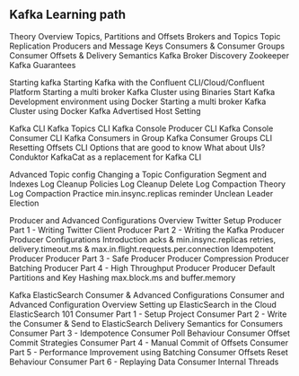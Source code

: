 ## Kafka Learning path 


Theory Overview
        Topics, Partitions and Offsets
        Brokers and Topics
        Topic Replication
        Producers and Message Keys
        Consumers & Consumer Groups
        Consumer Offsets & Delivery Semantics
        Kafka Broker Discovery
        Zookeeper
        Kafka Guarantees

Starting kafka
    Starting Kafka with the Confluent CLI/Cloud/Confluent Platform
    Starting a multi broker Kafka Cluster using Binaries
    Start Kafka Development environment using Docker
    Starting a multi broker Kafka Cluster using Docker
    Kafka Advertised Host Setting
    
Kafka CLI 
        Kafka Topics CLI
        Kafka Console Producer CLI
        Kafka Console Consumer CLI
        Kafka Consumers in Group
        Kafka Consumer Groups CLI
        Resetting Offsets
        CLI Options that are good to know
        What about UIs? Conduktor
        KafkaCat as a replacement for Kafka CLI

Advanced Topic config
        Changing a Topic Configuration
        Segment and Indexes
        Log Cleanup Policies
        Log Cleanup Delete
        Log Compaction Theory
        Log Compaction Practice
        min.insync.replicas reminder
        Unclean Leader Election

Producer and Advanced Configurations Overview
        Twitter Setup
        Producer Part 1 - Writing Twitter Client
        Producer Part 2 - Writing the Kafka Producer
        Producer Configurations Introduction
        acks & min.insync.replicas
        retries, delivery.timeout.ms & max.in.flight.requests.per.connection
        Idempotent Producer
        Producer Part 3 - Safe Producer
        Producer Compression
        Producer Batching
        Producer Part 4 - High Throughput Producer
        Producer Default Partitions and Key Hashing
        max.block.ms and buffer.memory


Kafka ElasticSearch Consumer & Advanced Configurations
        Consumer and Advanced Configuration Overview
        Setting up ElasticSearch in the Cloud
        ElasticSearch 101
        Consumer Part 1 - Setup Project
        Consumer Part 2 - Write the Consumer & Send to ElasticSearch
        Delivery Semantics for Consumers
        Consumer Part 3 - Idempotence
        Consumer Poll Behaviour
        Consumer Offset Commit Strategies
        Consumer Part 4 - Manual Commit of Offsets
        Consumer Part 5 - Performance Improvement using Batching
        Consumer Offsets Reset Behaviour
        Consumer Part 6 - Replaying Data
        Consumer Internal Threads
